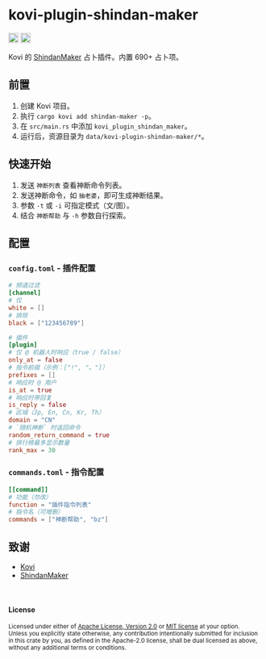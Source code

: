 # kovi-plugin-shindan-maker

[<img alt="github" src="https://img.shields.io/badge/github-araea/kovi_plugin_shindan_maker-8da0cb?style=for-the-badge&labelColor=555555&logo=github" height="20">](https://github.com/araea/kovi-plugin-shindan-maker)
[<img alt="crates.io" src="https://img.shields.io/crates/v/kovi-plugin-shindan-maker.svg?style=for-the-badge&color=fc8d62&logo=rust" height="20">](https://crates.io/crates/kovi-plugin-shindan-maker)

Kovi 的 [ShindanMaker](https://en.shindanmaker.com/) 占卜插件。内置 690+ 占卜项。

## 前置

1. 创建 Kovi 项目。
2. 执行 `cargo kovi add shindan-maker -p`。
3. 在 `src/main.rs` 中添加 `kovi_plugin_shindan_maker`。
4. 运行后，资源目录为 `data/kovi-plugin-shindan-maker/*`。

## 快速开始

1. 发送 `神断列表` 查看神断命令列表。
2. 发送神断命令，如 `抽老婆`，即可生成神断结果。
3. 参数 `-t` 或 `-i` 可指定模式（文/图）。
4. 结合 `神断帮助` 与 `-h` 参数自行探索。

## 配置

### `config.toml` - 插件配置

```toml
# 频道过滤
[channel]
# 仅
white = []
# 排除
black = ["123456789"]

# 插件
[plugin]
# 仅 @ 机器人时响应（true / false）
only_at = false
# 指令前缀（示例：["!", "。"]）
prefixes = []
# 响应时 @ 用户
is_at = true
# 响应时带回复
is_reply = false
# 区域（Jp, En, Cn, Kr, Th）
domain = "CN"
# `随机神断` 时返回命令
random_return_command = true
# 排行榜最多显示数量
rank_max = 30
```

### `commands.toml` - 指令配置

```toml
[[command]]
# 功能（勿改）
function = "插件指令列表"
# 指令名（可增删）
commands = ["神断帮助", "bz"]
```

## 致谢

* [Kovi](https://kovi.threkork.com/)
* [ShindanMaker](https://cn.shindanmaker.com/)

<br>

#### License

<sup>
Licensed under either of <a href="LICENSE-APACHE">Apache License, Version
2.0</a> or <a href="LICENSE-MIT">MIT license</a> at your option.
</sup>

<br>

<sub>
Unless you explicitly state otherwise, any contribution intentionally submitted
for inclusion in this crate by you, as defined in the Apache-2.0 license, shall
be dual licensed as above, without any additional terms or conditions.
</sub>

